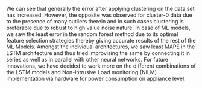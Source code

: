We can see that generally the error after applying clustering on the data set has increased. However, the opposite was observed for cluster-0 data due to the presence of many outliers therein and in such cases clustering is preferable due to robust to high value noise nature. 
In case of ML models, we saw the least error in the random forest method due to its optimal feature selection strategies thereby giving accurate results of the rest of the ML Models. 
Amongst the individual architectures, we saw least MAPE in the LSTM architecture and thus tried improvising the same by connecting it in series as well as in parallel with other neural networks. 
For future innovations, we have decided to work more on the different combinations of the LSTM models and Non-Intrusive Load monitoring (NILM) implementation via hardware for power consumption on appliance level. 
